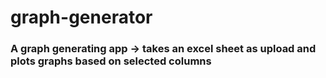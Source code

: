 # graph-generator

### A graph generating app -> takes an excel sheet as upload and plots graphs based on selected columns
